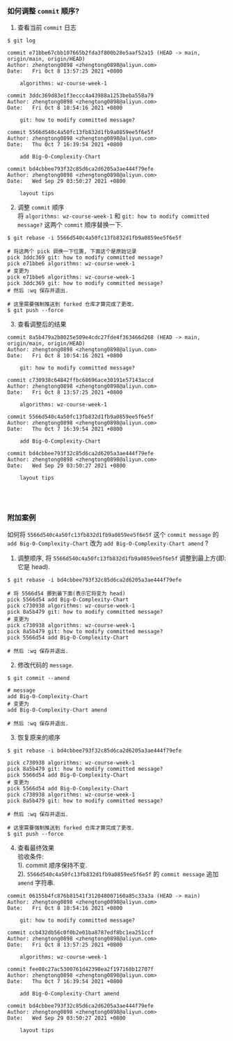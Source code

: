 ### 如何调整 `commit` 顺序?
1. 查看当前 `commit` 日志
```shell
$ git log

commit e71bbe67cbb107665b2fda3f800b28e5aaf52a15 (HEAD -> main, origin/main, origin/HEAD)
Author: zhengtong0898 <zhengtong0898@aliyun.com>
Date:   Fri Oct 8 13:57:25 2021 +0800

    algorithms: wz-course-week-1

commit 3ddc369d83e1f3eccc4a43988a1253beba558a79
Author: zhengtong0898 <zhengtong0898@aliyun.com>
Date:   Fri Oct 8 10:54:16 2021 +0800

    git: how to modify committed message?

commit 5566d540c4a50fc13fb832d1fb9a0859ee5f6e5f
Author: zhengtong0898 <zhengtong0898@aliyun.com>
Date:   Thu Oct 7 16:39:54 2021 +0800

    add Big-O-Complexity-Chart

commit bd4cbbee793f32c85d6ca2d6205a3ae444f79efe
Author: zhengtong0898 <zhengtong0898@aliyun.com>
Date:   Wed Sep 29 03:50:27 2021 +0800

    layout tips
```

2. 调整 `commit` 顺序   
将 `algorithms: wz-course-week-1` 和 `git: how to modify committed message?` 这两个 `commit` 顺序替换一下.
```shell
$ git rebase -i 5566d540c4a50fc13fb832d1fb9a0859ee5f6e5f

# 将这两个 pick 调换一下位置, 下面这个是原始记录
pick 3ddc369 git: how to modify committed message?
pick e71bbe6 algorithms: wz-course-week-1
# 变更为
pick e71bbe6 algorithms: wz-course-week-1
pick 3ddc369 git: how to modify committed message?
# 然后 :wq 保存并退出.

# 这里需要强制推送到 forked 仓库才算完成了更改.
$ git push --force
```

3. 查看调整后的结果
```shell
commit 8a5b479a2b8025e509e4cdc27fde4f363466d268 (HEAD -> main, origin/main, origin/HEAD)
Author: zhengtong0898 <zhengtong0898@aliyun.com>
Date:   Fri Oct 8 10:54:16 2021 +0800

    git: how to modify committed message?

commit c730938c64842ffbc68696ace30191e57143accd
Author: zhengtong0898 <zhengtong0898@aliyun.com>
Date:   Fri Oct 8 13:57:25 2021 +0800

    algorithms: wz-course-week-1

commit 5566d540c4a50fc13fb832d1fb9a0859ee5f6e5f
Author: zhengtong0898 <zhengtong0898@aliyun.com>
Date:   Thu Oct 7 16:39:54 2021 +0800

    add Big-O-Complexity-Chart

commit bd4cbbee793f32c85d6ca2d6205a3ae444f79efe
Author: zhengtong0898 <zhengtong0898@aliyun.com>
Date:   Wed Sep 29 03:50:27 2021 +0800

    layout tips
```


&nbsp;  
&nbsp;  
### 附加案例  
如何将 `5566d540c4a50fc13fb832d1fb9a0859ee5f6e5f` 这个 `commit message` 的 `add Big-O-Complexity-Chart` 改为 `add Big-O-Complexity-Chart amend` ?

1. 调整顺序, 将 `5566d540c4a50fc13fb832d1fb9a0859ee5f6e5f` 调整到最上方(即: 它是 head).  
```shell
$ git rebase -i bd4cbbee793f32c85d6ca2d6205a3ae444f79efe

# 将 5566d54 挪到最下面(表示它将变为 head)
pick 5566d54 add Big-O-Complexity-Chart
pick c730938 algorithms: wz-course-week-1
pick 8a5b479 git: how to modify committed message?
# 变更为
pick c730938 algorithms: wz-course-week-1
pick 8a5b479 git: how to modify committed message?
pick 5566d54 add Big-O-Complexity-Chart

# 然后 :wq 保存并退出.
```
2. 修改代码的 `message`.
```shell
$ git commit --amend

# message
add Big-O-Complexity-Chart
# 变更为
add Big-O-Complexity-Chart amend

# 然后 :wq 保存并退出.

```
3. 恢复原来的顺序
```shell
$ git rebase -i bd4cbbee793f32c85d6ca2d6205a3ae444f79efe

pick c730938 algorithms: wz-course-week-1
pick 8a5b479 git: how to modify committed message?
pick 5566d54 add Big-O-Complexity-Chart
# 变更为
pick 5566d54 add Big-O-Complexity-Chart
pick c730938 algorithms: wz-course-week-1
pick 8a5b479 git: how to modify committed message?

# 然后 :wq 保存并退出.

# 这里需要强制推送到 forked 仓库才算完成了更改.
$ git push --force
```
4. 查看最终效果   
验收条件:   
1). commit 顺序保持不变.  
2). `5566d540c4a50fc13fb832d1fb9a0859ee5f6e5f` 的 `commit message` 追加 `amend` 字符串.
```shell
commit 06155b4fc876b81541f312048007160a85c33a3a (HEAD -> main)
Author: zhengtong0898 <zhengtong0898@aliyun.com>
Date:   Fri Oct 8 10:54:16 2021 +0800

    git: how to modify committed message?

commit ccb432db56c0f0b2e01ba8787edf8bc1ea251ccf
Author: zhengtong0898 <zhengtong0898@aliyun.com>
Date:   Fri Oct 8 13:57:25 2021 +0800

    algorithms: wz-course-week-1

commit fee08c27ac5300761d42398ea2f197168b12707f
Author: zhengtong0898 <zhengtong0898@aliyun.com>
Date:   Thu Oct 7 16:39:54 2021 +0800

    add Big-O-Complexity-Chart amend

commit bd4cbbee793f32c85d6ca2d6205a3ae444f79efe
Author: zhengtong0898 <zhengtong0898@aliyun.com>
Date:   Wed Sep 29 03:50:27 2021 +0800

    layout tips
```